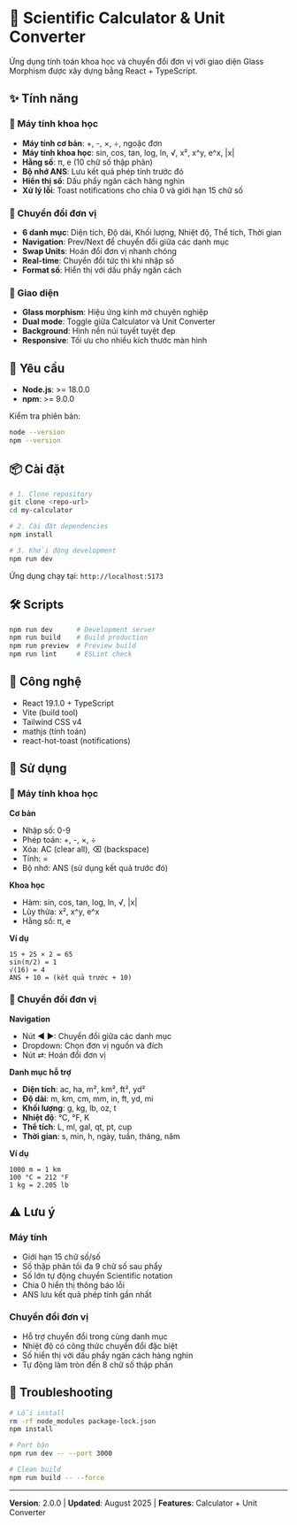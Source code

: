 # 🧮 Scientific Calculator & Unit Converter

Ứng dụng tính toán khoa học và chuyển đổi đơn vị với giao diện Glass Morphism được xây dựng bằng React + TypeScript.

## ✨ Tính năng

### 🔢 Máy tính khoa học
- **Máy tính cơ bản**: +, -, ×, ÷, ngoặc đơn
- **Máy tính khoa học**: sin, cos, tan, log, ln, √, x², x^y, e^x, |x|
- **Hằng số**: π, e (10 chữ số thập phân)
- **Bộ nhớ ANS**: Lưu kết quả phép tính trước đó
- **Hiển thị số**: Dấu phẩy ngăn cách hàng nghìn
- **Xử lý lỗi**: Toast notifications cho chia 0 và giới hạn 15 chữ số

### 🔄 Chuyển đổi đơn vị
- **6 danh mục**: Diện tích, Độ dài, Khối lượng, Nhiệt độ, Thể tích, Thời gian
- **Navigation**: Prev/Next để chuyển đổi giữa các danh mục
- **Swap Units**: Hoán đổi đơn vị nhanh chóng
- **Real-time**: Chuyển đổi tức thì khi nhập số
- **Format số**: Hiển thị với dấu phẩy ngăn cách

### 🎨 Giao diện
- **Glass morphism**: Hiệu ứng kính mờ chuyên nghiệp
- **Dual mode**: Toggle giữa Calculator và Unit Converter
- **Background**: Hình nền núi tuyết tuyệt đẹp
- **Responsive**: Tối ưu cho nhiều kích thước màn hình

## 🚀 Yêu cầu

- **Node.js**: >= 18.0.0
- **npm**: >= 9.0.0

Kiểm tra phiên bản:
```bash
node --version
npm --version
```

## 📦 Cài đặt

```bash
# 1. Clone repository
git clone <repo-url>
cd my-calculator

# 2. Cài đặt dependencies
npm install

# 3. Khởi động development
npm run dev
```

Ứng dụng chạy tại: `http://localhost:5173`

## 🛠️ Scripts

```bash
npm run dev      # Development server
npm run build    # Build production
npm run preview  # Preview build
npm run lint     # ESLint check
```

## 🧰 Công nghệ

- React 19.1.0 + TypeScript
- Vite (build tool)
- Tailwind CSS v4
- mathjs (tính toán)
- react-hot-toast (notifications)

## 🎯 Sử dụng

### 🧮 Máy tính khoa học
**Cơ bản**
- Nhập số: 0-9
- Phép toán: +, -, ×, ÷
- Xóa: AC (clear all), ⌫ (backspace)
- Tính: =
- Bộ nhớ: ANS (sử dụng kết quả trước đó)

**Khoa học**
- Hàm: sin, cos, tan, log, ln, √, |x|
- Lũy thừa: x², x^y, e^x
- Hằng số: π, e

**Ví dụ**
```
15 + 25 × 2 = 65
sin(π/2) = 1
√(16) = 4
ANS + 10 = (kết quả trước + 10)
```

### 🔄 Chuyển đổi đơn vị
**Navigation**
- Nút ◀ ▶: Chuyển đổi giữa các danh mục
- Dropdown: Chọn đơn vị nguồn và đích
- Nút ⇄: Hoán đổi đơn vị

**Danh mục hỗ trợ**
- **Diện tích**: ac, ha, m², km², ft², yd²
- **Độ dài**: m, km, cm, mm, in, ft, yd, mi
- **Khối lượng**: g, kg, lb, oz, t
- **Nhiệt độ**: °C, °F, K
- **Thể tích**: L, ml, gal, qt, pt, cup
- **Thời gian**: s, min, h, ngày, tuần, tháng, năm

**Ví dụ**
```
1000 m = 1 km
100 °C = 212 °F
1 kg = 2.205 lb
```

## ⚠️ Lưu ý

### Máy tính
- Giới hạn 15 chữ số/số
- Số thập phân tối đa 9 chữ số sau phẩy
- Số lớn tự động chuyển Scientific notation
- Chia 0 hiển thị thông báo lỗi
- ANS lưu kết quả phép tính gần nhất

### Chuyển đổi đơn vị
- Hỗ trợ chuyển đổi trong cùng danh mục
- Nhiệt độ có công thức chuyển đổi đặc biệt
- Số hiển thị với dấu phẩy ngăn cách hàng nghìn
- Tự động làm tròn đến 8 chữ số thập phân

## 🐛 Troubleshooting

```bash
# Lỗi install
rm -rf node_modules package-lock.json
npm install

# Port bận
npm run dev -- --port 3000

# Clean build
npm run build -- --force
```

---
**Version**: 2.0.0 | **Updated**: August 2025 | **Features**: Calculator + Unit Converter
